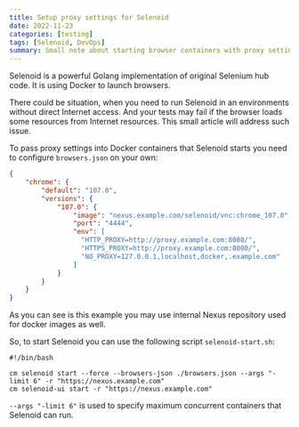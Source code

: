 ```yaml
---
title: Setup proxy settings for Selenoid
date: 2022-11-23
categories: [testing]
tags: [Selenoid, DevOps]
summary: Small note about starting browser containers with proxy settings by Selenoid.
---
```


Selenoid is a powerful Golang implementation of original Selenium hub code.
It is using Docker to launch browsers. 

There could be situation, when you need to run Selenoid in an environments without 
direct Internet access. And your tests may fail if the browser loads some resources from
Internet resources. This small article will address such issue.

To pass proxy settings into Docker containers that Selenoid starts you need to configure
`browsers.json` on your own:

```json
{
    "chrome": {
        "default": "107.0",
        "versions": {
            "107.0": {
                "image": "nexus.example.com/selenoid/vnc:chrome_107.0",
                "port": "4444",
                "env": [
                  "HTTP_PROXY=http://proxy.example.com:8080/", 
                  "HTTPS_PROXY=http://proxy.example.com:8080/", 
                  "NO_PROXY=127.0.0.1,localhost,docker,.example.com"
                ]
            }
        }
    }
}
```

As you can see is this example you may use internal Nexus repository used for docker images as well.

So, to start Selenoid you can use the following script `selenoid-start.sh`:
```shell
#!/bin/bash

cm selenoid start --force --browsers-json ./browsers.json --args "-limit 6" -r "https://nexus.example.com"
cm selenoid-ui start -r "https://nexus.example.com"
```

`--args "-limit 6"` is used to specify maximum concurrent containers that Selenoid can run.

